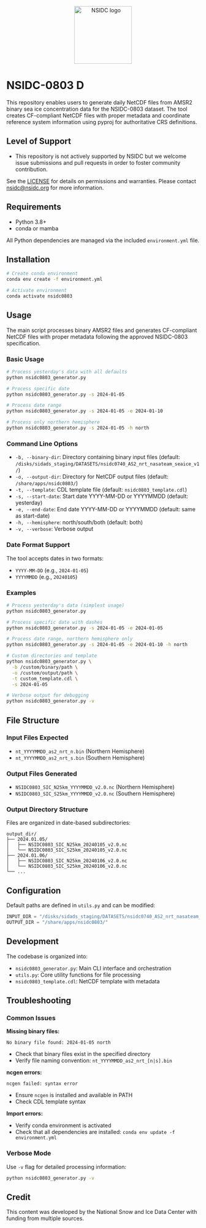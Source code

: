 <p align="center">
  <img alt="NSIDC logo" src="https://nsidc.org/themes/custom/nsidc/logo.svg" width="150" />
</p>

# NSIDC-0803 D

This repository enables users to generate daily NetCDF files from AMSR2 binary sea ice concentration data for the NSIDC-0803 dataset. The tool creates CF-compliant NetCDF files with proper metadata and coordinate reference system information using pyproj for authoritative CRS definitions.

## Level of Support

* This repository is not actively supported by NSIDC but we welcome issue submissions and
  pull requests in order to foster community contribution.

See the [LICENSE](LICENSE) for details on permissions and warranties. Please contact
nsidc@nsidc.org for more information.

## Requirements

* Python 3.8+
* conda or mamba

All Python dependencies are managed via the included `environment.yml` file.

## Installation

```bash
# Create conda environment
conda env create -f environment.yml

# Activate environment
conda activate nsidc0803
```

## Usage

The main script processes binary AMSR2 files and generates CF-compliant NetCDF files with proper metadata following the approved NSIDC-0803 specification.

### Basic Usage

```bash
# Process yesterday's data with all defaults
python nsidc0803_generator.py

# Process specific date
python nsidc0803_generator.py -s 2024-01-05

# Process date range
python nsidc0803_generator.py -s 2024-01-05 -e 2024-01-10

# Process only northern hemisphere
python nsidc0803_generator.py -s 2024-01-05 -h north
```

### Command Line Options

- `-b, --binary-dir`: Directory containing binary input files (default: `/disks/sidads_staging/DATASETS/nsidc0740_AS2_nrt_nasateam_seaice_v1/`)
- `-o, --output-dir`: Directory for NetCDF output files (default: `/share/apps/nsidc0803/`)
- `-t, --template`: CDL template file (default: `nsidc0803_template.cdl`)
- `-s, --start-date`: Start date YYYY-MM-DD or YYYYMMDD (default: yesterday)
- `-e, --end-date`: End date YYYY-MM-DD or YYYYMMDD (default: same as start-date)
- `-h, --hemisphere`: north/south/both (default: both)
- `-v, --verbose`: Verbose output

### Date Format Support

The tool accepts dates in two formats:
- `YYYY-MM-DD` (e.g., `2024-01-05`)
- `YYYYMMDD` (e.g., `20240105`)

### Examples

```bash
# Process yesterday's data (simplest usage)
python nsidc0803_generator.py

# Process specific date with dashes
python nsidc0803_generator.py -s 2024-01-05 -e 2024-01-05

# Process date range, northern hemisphere only
python nsidc0803_generator.py -s 2024-01-05 -e 2024-01-10 -h north

# Custom directories and template
python nsidc0803_generator.py \
  -b /custom/binary/path \
  -o /custom/output/path \
  -t custom_template.cdl \
  -s 2024-01-05

# Verbose output for debugging
python nsidc0803_generator.py -v
```

## File Structure

### Input Files Expected
- `nt_YYYYMMDD_as2_nrt_n.bin` (Northern Hemisphere)
- `nt_YYYYMMDD_as2_nrt_s.bin` (Southern Hemisphere)

### Output Files Generated
- `NSIDC0803_SIC_N25km_YYYYMMDD_v2.0.nc` (Northern Hemisphere)
- `NSIDC0803_SIC_S25km_YYYYMMDD_v2.0.nc` (Southern Hemisphere)

### Output Directory Structure
Files are organized in date-based subdirectories:
```
output_dir/
├── 2024.01.05/
│   ├── NSIDC0803_SIC_N25km_20240105_v2.0.nc
│   └── NSIDC0803_SIC_S25km_20240105_v2.0.nc
├── 2024.01.06/
│   ├── NSIDC0803_SIC_N25km_20240106_v2.0.nc
│   └── NSIDC0803_SIC_S25km_20240106_v2.0.nc
└── ...
```

## Configuration

Default paths are defined in `utils.py` and can be modified:

```python
INPUT_DIR = "/disks/sidads_staging/DATASETS/nsidc0740_AS2_nrt_nasateam_seaice_v1/"
OUTPUT_DIR = "/share/apps/nsidc0803/"
```

## Development

The codebase is organized into:

- `nsidc0803_generator.py`: Main CLI interface and orchestration
- `utils.py`: Core utility functions for file processing
- `nsidc0803_template.cdl`: NetCDF template with metadata

## Troubleshooting

### Common Issues

**Missing binary files:**
```
No binary file found: 2024-01-05 north
```
- Check that binary files exist in the specified directory
- Verify file naming convention: `nt_YYYYMMDD_as2_nrt_[n|s].bin`

**ncgen errors:**
```
ncgen failed: syntax error
```
- Ensure `ncgen` is installed and available in PATH
- Check CDL template syntax

**Import errors:**
- Verify conda environment is activated
- Check that all dependencies are installed: `conda env update -f environment.yml`

### Verbose Mode

Use `-v` flag for detailed processing information:
```bash
python nsidc0803_generator.py -v
```

## Credit

This content was developed by the National Snow and Ice Data Center with funding from multiple sources.
